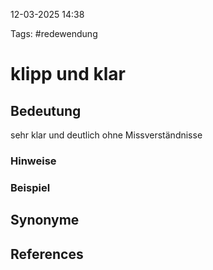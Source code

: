 
12-03-2025 14:38


Tags: #redewendung

# klipp und klar


## Bedeutung

sehr klar und deutlich
ohne Missverständnisse
### Hinweise


### Beispiel



## Synonyme


## References
